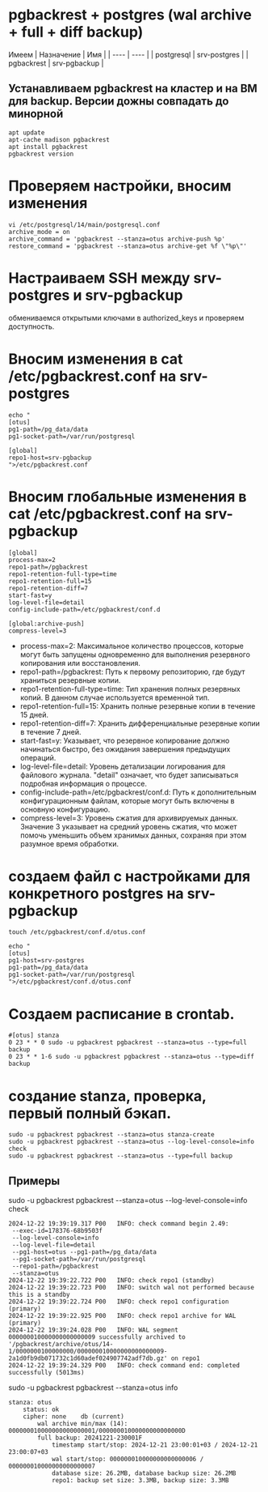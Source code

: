 # pgbackrest + postgres (wal archive + full + diff backup)
Имеем
| Назначение | Имя |
| ---- | ---- |
| postgresql | srv-postgres |
| pgbackrest | srv-pgbackup |
## Устанавливаем pgbackrest на кластер и на ВМ для backup. Версии дожны совпадать до минорной
```
apt update
apt-cache madison pgbackrest
apt install pgbackrest
pgbackrest version
```
# Проверяем настройки, вносим изменения  
```
vi /etc/postgresql/14/main/postgresql.conf
archive_mode = on
archive_command = 'pgbackrest --stanza=otus archive-push %p'
restore_command = 'pgbackrest --stanza=otus archive-get %f \"%p\"'
```
# Настраиваем SSH между srv-postgres и srv-pgbackup
обмениваемся открытыми ключами в authorized_keys и проверяем доступность.
# Вносим изменения в cat /etc/pgbackrest.conf на srv-postgres
```
echo "
[otus]
pg1-path=/pg_data/data
pg1-socket-path=/var/run/postgresql

[global]
repo1-host=srv-pgbackup
">/etc/pgbackrest.conf
```
# Вносим глобальные изменения в cat /etc/pgbackrest.conf на srv-pgbackup
```
[global]
process-max=2
repo1-path=/pgbackrest
repo1-retention-full-type=time
repo1-retention-full=15
repo1-retention-diff=7
start-fast=y
log-level-file=detail
config-include-path=/etc/pgbackrest/conf.d

[global:archive-push]
compress-level=3
```
* process-max=2: Максимальное количество процессов, которые могут быть запущены одновременно для выполнения резервного копирования или восстановления.  
* repo1-path=/pgbackrest: Путь к первому репозиторию, где будут храниться резервные копии.  
* repo1-retention-full-type=time: Тип хранения полных резервных копий. В данном случае используется временной тип.  
* repo1-retention-full=15: Хранить полные резервные копии в течение 15 дней.  
* repo1-retention-diff=7: Хранить дифференциальные резервные копии в течение 7 дней.  
* start-fast=y: Указывает, что резервное копирование должно начинаться быстро, без ожидания завершения предыдущих операций.  
* log-level-file=detail: Уровень детализации логирования для файлового журнала. "detail" означает, что будет записываться подробная информация о процессе.  
* config-include-path=/etc/pgbackrest/conf.d: Путь к дополнительным конфигурационным файлам, которые могут быть включены в основную конфигурацию.  
* compress-level=3: Уровень сжатия для архивируемых данных. Значение 3 указывает на средний уровень сжатия, что может помочь уменьшить объем хранимых данных, сохраняя при этом разумное время обработки.
# создаем файл с настройками для конкретного postgres на srv-pgbackup
```
touch /etc/pgbackrest/conf.d/otus.conf

echo "
[otus]
pg1-host=srv-postgres
pg1-path=/pg_data/data
pg1-socket-path=/var/run/postgresql
">/etc/pgbackrest/conf.d/otus.conf
```
# Создаем расписание в crontab.
```
#[otus] stanza
0 23 * * 0 sudo -u pgbackrest pgbackrest --stanza=otus --type=full backup
0 23 * * 1-6 sudo -u pgbackrest pgbackrest --stanza=otus --type=diff backup
```
# создание stanza, проверка, первый полный бэкап.
```
sudo -u pgbackrest pgbackrest --stanza=otus stanza-create
sudo -u pgbackrest pgbackrest --stanza=otus --log-level-console=info check
sudo -u pgbackrest pgbackrest --stanza=otus --type=full backup
```
## Примеры
sudo -u pgbackrest pgbackrest --stanza=otus --log-level-console=info check
```
2024-12-22 19:39:19.317 P00   INFO: check command begin 2.49:
 --exec-id=178376-68b9503f
 --log-level-console=info
 --log-level-file=detail
 --pg1-host=otus --pg1-path=/pg_data/data 
 --pg1-socket-path=/var/run/postgresql 
 --repo1-path=/pgbackrest 
 --stanza=otus
2024-12-22 19:39:22.722 P00   INFO: check repo1 (standby)
2024-12-22 19:39:22.723 P00   INFO: switch wal not performed because this is a standby
2024-12-22 19:39:22.724 P00   INFO: check repo1 configuration (primary)
2024-12-22 19:39:22.925 P00   INFO: check repo1 archive for WAL (primary)
2024-12-22 19:39:24.028 P00   INFO: WAL segment 000000010000000000000009 successfully archived to '/pgbackrest/archive/otus/14-1/0000000100000000/000000010000000000000009-2a1d0fb9db071732c1d60adef024907742adf7db.gz' on repo1
2024-12-22 19:39:24.329 P00   INFO: check command end: completed successfully (5013ms)
```
sudo -u pgbackrest pgbackrest --stanza=otus info
```
stanza: otus
    status: ok
    cipher: none    db (current)
        wal archive min/max (14): 000000010000000000000001/00000001000000000000000D
        full backup: 20241221-230001F
            timestamp start/stop: 2024-12-21 23:00:01+03 / 2024-12-21 23:00:07+03
            wal start/stop: 000000010000000000000006 / 000000010000000000000007
            database size: 26.2MB, database backup size: 26.2MB
            repo1: backup set size: 3.3MB, backup size: 3.3MB
```
